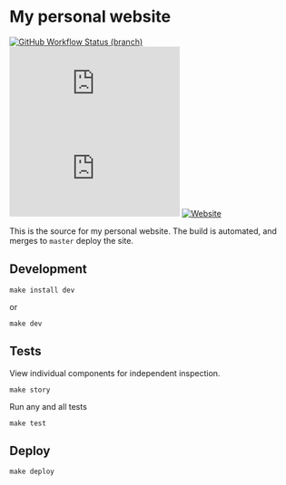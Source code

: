 # My personal website
[![GitHub Workflow Status (branch)](https://img.shields.io/github/workflow/status/dan9186/danielhess.me/Build/master)](https://github.com/dan9186/danielhess.me/actions?query=workflow%3ABuild+branch%3Amaster)
![GitHub](https://img.shields.io/github/license/dan9186/danielhess.me)
![GitHub last commit](https://img.shields.io/github/last-commit/dan9186/danielhess.me)
[![Website](https://img.shields.io/website?down_message=down&up_message=up&url=https%3A%2F%2Fdanielhess.dev)](https://danielhess.me)

This is the source for my personal website. The build is automated, and merges to `master` deploy the site.

## Development

```
make install dev
```
or

```
make dev
```

## Tests
View individual components for independent inspection.

```
make story
```

Run any and all tests

```
make test
```

## Deploy
```
make deploy
```